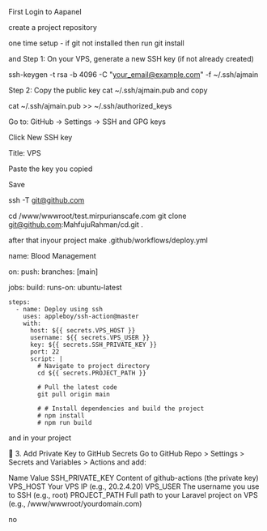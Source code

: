 First Login to Aapanel

create a project repository

one time setup - if git not installed then 
run git install

and 
Step 1: On your VPS, generate a new SSH key (if not already created)

ssh-keygen -t rsa -b 4096 -C "your_email@example.com" -f ~/.ssh/ajmain

Step 2: Copy the public key
cat ~/.ssh/ajmain.pub
and copy

cat ~/.ssh/ajmain.pub >> ~/.ssh/authorized_keys

Go to: GitHub → Settings → SSH and GPG keys

Click New SSH key

Title: VPS

Paste the key you copied

Save

ssh -T git@github.com


cd /www/wwwroot/test.mirpurianscafe.com
git clone git@github.com:MahfujuRahman/cd.git .


after that inyour project make .github/workflows/deploy.yml

name: Blood  Management

on:
  push:
    branches: [main]

jobs:
  build:
    runs-on: ubuntu-latest

    steps:
      - name: Deploy using ssh
        uses: appleboy/ssh-action@master
        with:
          host: ${{ secrets.VPS_HOST }}
          username: ${{ secrets.VPS_USER }}
          key: ${{ secrets.SSH_PRIVATE_KEY }}
          port: 22
          script: |
            # Navigate to project directory
            cd ${{ secrets.PROJECT_PATH }}

            # Pull the latest code
            git pull origin main

            # # Install dependencies and build the project
            # npm install
            # npm run build

and in your project


🔐 3. Add Private Key to GitHub Secrets
Go to GitHub Repo > Settings > Secrets and Variables > Actions and add:

Name	Value
SSH_PRIVATE_KEY	Content of github-actions (the private key)
VPS_HOST	Your VPS IP (e.g., 20.2.4.20)
VPS_USER	The username you use to SSH (e.g., root)
PROJECT_PATH	Full path to your Laravel project on VPS (e.g., /www/wwwroot/yourdomain.com)


no